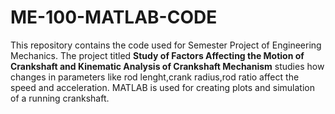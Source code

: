# ME-100-MATLAB-CODE
This repository contains the code used for Semester Project of Engineering Mechanics. The project titled **Study of Factors Affecting the Motion of Crankshaft and Kinematic Analysis of Crankshaft Mechanism** studies how changes in parameters like rod lenght,crank radius,rod ratio affect the speed and acceleration. 
MATLAB is used for creating plots and simulation of a running crankshaft. 
